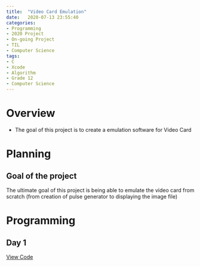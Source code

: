 ```yaml
---
title:  "Video Card Emulation"
date:   2020-07-13 23:55:40
categories:
- Programming
- 2020 Project
- On-going Project
- TIL
- Computer Science
tags:
- C
- Xcode
- Algorithm
- Grade 12
- Computer Science
---
```

# Overview
* The goal of this project is to create a emulation software for Video Card

# Planning
## Goal of the project
The ultimate goal of this project is being able to emulate the video card from scratch (from creation of pulse generator to displaying the image file)

# Programming

## Day 1
<a onclick = "this.nextSibling.style.display=(this.nextSibling.style.display=='none')?'block':'none';" href = "javascript:void(0)">
View Code
</a><div style = "DISPLAY : none">
```c
//
//  main.c
//  Video Card Emulation
//
// This Program is Built by assuming the time required for processing is 0.0 Nano Second
//
//  Created by Hongjun Yun on 2020-07-14.
//  Copyright © 2020 Hongjun Yun. All rights reserved.
//

#include <stdio.h>
#include <time.h>

/*Pins on VGA Connector*/
int Pin1_Red, Pin2_Green, Pin3_Blue; //RGB Data pins
int Pin5_GND, Pin6_RGND, Pin7_GGND, Pin8_BGND, Pin10_SGND;// GND Pins for 5V, RGB, and Sync
int Pin4_RES;//Reserved Pin
int Pin9_5V_VDC;// 5V DC Power
int Pin11_ID0;// Monitor ID Bit 0 (optional)
int Pin12_SDA, Pin15_SCL;// DDC Serial Data Line and DDC Data Clock Line
int Pin13_HSync, Pin14_VSync;// Horizontal Sync and Vertical Sync

/*Constants*/
const int NotConnected=-2;
const int Grounded=-1;
const int High_5V_DC=5;

void initialization(){
    Pin5_GND = Pin6_RGND = Pin7_GGND = Pin8_BGND = Pin10_SGND = Grounded;
    Pin4_RES = Pin11_ID0 = Pin12_SDA = NotConnected;
    Pin9_5V_VDC = High_5V_DC;
}

int PulseGenerator_10MHz(){//Need to sleep every 100 nano second
    struct timespec req = {0}, remaining = {0};
    req.tv_sec = 0;
    req.tv_nsec = 1;

    /*struct timespec startx, endx;
    clock_gettime(CLOCK_MONOTONIC, &startx);*/
    if(nanosleep(&req, &remaining)<0){
        printf("\n\tPulse Generator Failure\n");
        return -1;
    }
    /*clock_gettime(CLOCK_MONOTONIC, &endx);
    printf("(%d)(%d)\n",startx.tv_sec,startx.tv_nsec);
    printf("(%d)(%d)\n",endx.tv_sec,endx.tv_nsec);
    printf("\treq: (%d)(%d)\n",req.tv_sec,req.tv_nsec);
    printf("\tremaining(%d)(%d)\n",remaining.tv_sec,remaining.tv_nsec);*/
    return 0;
}

int main(int argc, const char * argv[]) {
    printf("10MHz Pulse Generator\n");
    struct timespec startx, endx;
    clock_gettime(CLOCK_MONOTONIC, &startx);
    for(int i=0;i<1000000;i++){
        PulseGenerator_10MHz();
    }
    clock_gettime(CLOCK_MONOTONIC, &endx);
    printf("(%d)(%d)\n",startx.tv_sec,startx.tv_nsec);
    printf("(%d)(%d)\n",endx.tv_sec,endx.tv_nsec);
    return 0;
}
```
</div>


# Problems, Bugs and Errors
## Identifier
### 10MHz Pulse Generator
<b>Problem ID: 2020071501</b><br>
For this project, 10MHz pulse generator is needed for setting the correct timing of display rate. However, 10MHz Generator that I built has small delays. Since each pulse has to be generated by every 100 nano second, small delays are reasonable sources of potential problems.

## Ideas to resolve problems
### 10MHz Pulse Generator
<b>Problem ID: 2020071501</b><br>
One possible solution for 10MHz P.G. problem is using multi-thread processing. Multi-thread processing is the method that allows multiple processes to run on the same time. By using this, We can process multiple tasks for each pulse much faster and efficiently.

# Resources
* https://www.youtube.com/watch?v=l7rce6IQDWs
* https://www.youtube.com/watch?v=uqY3FMuMuRo
